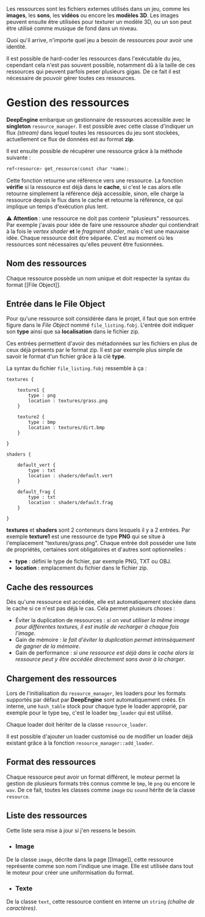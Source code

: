 Les ressources sont les fichiers externes utilisés dans un jeu, comme les **images**, les **sons**, les **vidéos** ou encore les **modèles 3D**.
Les images peuvent ensuite être utilisées pour texturer un modèle 3D, ou un son peut être utilisé comme musique de fond dans un niveau.

Quoi qu'il arrive, n'importe quel jeu a besoin de ressources pour avoir une identité.

Il est possible de hard-coder les ressources dans l'exécutable du jeu, cependant cela n'est pas souvent possible, notamment dû à la taille de ces ressources qui peuvent parfois peser plusieurs gigas.
De ce fait il est nécessaire de pouvoir gérer toutes ces ressources.

# Gestion des ressources

**DeepEngine** embarque un gestionnaire de ressources accessible avec le **singleton** `resource_manager`.
Il est possible avec cette classe d'indiquer un flux *(stream)* dans lequel toutes les ressources du jeu sont stockées, actuellement ce flux de données est au format **zip**.

Il est ensuite possible de récupérer une ressource grâce à la méthode suivante :
```c++
ref<resource> get_resource(const char *name);
```

Cette fonction retourne une référence vers une ressource. La fonction **vérifie** si la ressource est déjà dans le **cache**, si c'est le cas alors elle retourne simplement la référence déjà accessible, sinon, elle charge la ressource depuis le flux dans le cache et retourne la référence, ce qui implique un temps d'exécution plus lent.

⚠️ **Attention** : une ressource ne doit pas contenir "plusieurs" ressources. Par exemple j'avais pour idée de faire une ressource *shader* qui contiendrait à la fois le *vertex shader* **et** le *fragment shader*, mais c'est une mauvaise idée.
Chaque ressource doit être séparée. C'est au moment où les ressources sont nécessaires qu'elles peuvent être fusionnées.

## Nom des ressources

Chaque ressource possède un nom unique et doit respecter la syntax du format [[File Object]].

## Entrée dans le File Object

Pour qu'une ressource soit considérée dans le projet, il faut que son entrée figure dans le *File Object* nommé `file_listing.fobj`.
L'entrée doit indiquer son **type** ainsi que sa **localisation** dans le fichier zip.

Ces entrées permettent d'avoir des métadonnées sur les fichiers en plus de ceux déjà présents par le format zip.
Il est par exemple plus simple de savoir le format d'un fichier grâce à la clé **type**.

La syntax du fichier `file_listing.fobj` ressemble à ça :
```fobj
textures {

    texture1 {
	    type : png
	    location : textures/grass.png
    }

	texture2 {
		type : bmp
		location : textures/dirt.bmp
	}

}

shaders {

	default_vert {
		type : txt
		location : shaders/default.vert
	}

	default_frag {
		type : txt
		location : shaders/default.frag
	}

}
```

**textures** et **shaders** sont 2 conteneurs dans lesquels il y a 2 entrées.
Par exemple **texture1** est une ressource de type **PNG** qui se situe à l'emplacement "textures/grass.png".
Chaque entrée doit posséder une liste de propriétés, certaines sont obligatoires et d'autres sont optionnelles :

- **type** : défini le type de fichier, par exemple PNG, TXT ou OBJ.
- **location** : emplacement du fichier dans le fichier zip.

## Cache des ressources

Dès qu'une ressource est accédée, elle est automatiquement stockée dans le cache si ce n'est pas déjà le cas.
Cela permet plusieurs choses :
- Éviter la duplication de ressources : *si on veut utiliser la même image pour différentes textures, il est inutile de recharger à chaque fois l'image*.
- Gain de mémoire : *le fait d'éviter la duplication permet intrinsèquement de gagner de la mémoire*.
- Gain de performance : *si une ressource est déjà dans le cache alors la ressource peut y être accédée directement sans avoir à la charger*.

## Chargement des ressources

Lors de l'initialisation du `resource_manager`, les loaders pour les formats supportés par défaut par **DeepEngine** sont automatiquement créés.
En interne, une `hash_table` stock pour chaque type le loader approprié, par exemple pour le type `bmp`, c'est le loader `bmp_loader` qui est utilisé.

Chaque loader doit hériter de la classe `resource_loader`.

Il est possible d'ajouter un loader customisé ou de modifier un loader déjà existant grâce à la fonction `resource_manager::add_loader`.

## Format des ressources

Chaque ressource peut avoir un format différent, le moteur permet la gestion de plusieurs formats très connus comme le `bmp`, le `png` ou encore le `wav`.
De ce fait, toutes les classes comme `image` ou `sound` hérite de la classe `resource`.

## Liste des ressources

Cette liste sera mise à jour si j'en ressens le besoin.

- ### Image

De la classe `image`, décrite dans la page [[Image]], cette ressource représente comme son nom l'indique une image. Elle est utilisée dans tout le moteur pour créer une uniformisation du format.

- ### Texte

De la classe `text`, cette ressource contient en interne un `string` *(chaîne de caractères)*.

